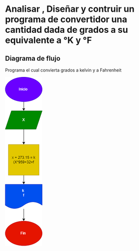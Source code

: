 # Analisar , Diseñar y contruir un programa de convertidor una cantidad dada de grados a su equivalente a °K y °F  

## Diagrama de flujo 
Programa el cual convierta grados a kelvin y a Fahrenheit

![Diagrama de flujo](convertidor.png "Diagrama de flujo")